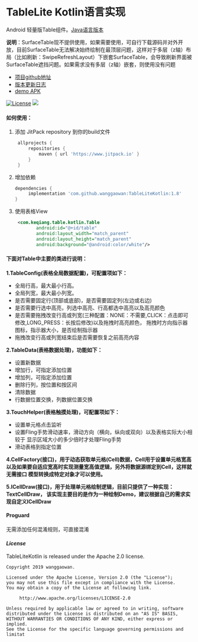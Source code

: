 # TableLite Kotlin语言实现
Android 轻量版Table组件。[Java语言版本](https://github.com/wanggaowan/TableLite)

**说明**：SurfaceTable现不提供使用，如果需要使用，可自行下载源码并对外开放，目前SurfaceTable无法解决始终绘制在最顶层问题，这样对于多层（z轴）布局（比如刷新：SwipeRefreshLayout）下嵌套SurfaceTable，会导致刷新界面被SurfaceTable遮挡问题。如果需求没有多层（z轴）嵌套，则使用没有问题

* [项目github地址](https://github.com/wanggaowan/TableLiteKotlin)
* [版本更新日志](/update.md/)
* [demo APK](/app-debug.apk)

[![License](https://img.shields.io/badge/license-Apache%202-4EB1BA.svg)](https://www.apache.org/licenses/LICENSE-2.0.html)
[![](https://jitpack.io/v/wanggaowan/TableLiteKotlin.svg)](https://jitpack.io/#wanggaowan/TableLiteKotlin)

#### 如何使用：
1. 添加 JitPack repository 到你的build文件
   ```groovy
    allprojects {
        repositories {
            maven { url 'https://www.jitpack.io' }
        }
    }
   ```

2. 增加依赖
   ```groovy
   dependencies {
        implementation 'com.github.wanggaowan:TableLiteKotlin:1.8'
   }
   ```

3. 使用表格View
   ```xml
    <com.keqiang.table.kotlin.Table
           android:id="@+id/table"
           android:layout_width="match_parent"
           android:layout_height="match_parent"
           android:background="@android:color/white"/>
   ```
#### 下面对Table中主要的类进行说明：
**1.TableConfig(表格全局数据配置)，可配置项如下：**
  - 全局行高，最大最小行高。
  - 全局列宽，最大最小列宽。
  - 是否需要固定行(顶部或底部)，是否需要固定列(左边或右边)
  - 是否需要行选中高亮，列选中高亮、行高都选中高亮以及高亮颜色
  - 是否需要拖拽改变行高或列宽(三种配置：NONE：不需要,CLICK：点击即可修改,LONG_PRESS：长按后修改)以及拖拽时高亮颜色，
   拖拽时方向指示器图标，指示器大小，是否绘制指示器
  - 拖拽改变行高或列宽结束后是否需要恢复之前高亮内容

**2.TableData(表格数据处理)，功能如下：**
 - 设置新数据
 - 增加行，可指定添加位置
 - 增加列，可指定添加位置
 - 删除行列，按位置和按区间
 - 清除数据
 - 行数据位置交换，列数据位置交换

**3.TouchHelper(表格触摸处理)，可配置项如下：**
 - 设置单元格点击监听
 - 设置Fling手势滑动速率，滑动方向（横向，纵向或双向）以及表格实际大小相较于
 显示区域大小的多少倍时才处理Fling手势
 - 滑动表格到指定位置

**4.CellFactory(接口)，用于动态获取单元格(Cell)数据，Cell用于设置单元格宽高
以及如果要自适应宽高时实现测量宽高值逻辑，另外将数据源绑定到Cell，这样就无需接口
模型转换成特定对象才可以使用。**

**5.ICellDraw(接口)，用于处理单元格绘制逻辑，目前只提供了一种实现：TextCellDraw，
该实现主要目的是作为一种绘制Demo，建议根据自己的需求实现自定义ICellDraw**


#### Proguard
无需添加任何混淆规则，可直接混淆

#### *License*
TableLiteKotlin is released under the Apache 2.0 license.
```
Copyright 2019 wanggaowan.

Licensed under the Apache License, Version 2.0 (the "License");
you may not use this file except in compliance with the License.
You may obtain a copy of the License at following link.

     http://www.apache.org/licenses/LICENSE-2.0

Unless required by applicable law or agreed to in writing, software
distributed under the License is distributed on an "AS IS" BASIS,
WITHOUT WARRANTIES OR CONDITIONS OF ANY KIND, either express or implied.
See the License for the specific language governing permissions and
limitat
```